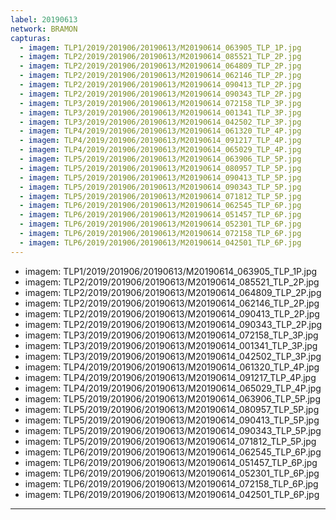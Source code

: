 ```yaml
---
label: 20190613
network: BRAMON
capturas:
  - imagem: TLP1/2019/201906/20190613/M20190614_063905_TLP_1P.jpg
  - imagem: TLP2/2019/201906/20190613/M20190614_085521_TLP_2P.jpg
  - imagem: TLP2/2019/201906/20190613/M20190614_064809_TLP_2P.jpg
  - imagem: TLP2/2019/201906/20190613/M20190614_062146_TLP_2P.jpg
  - imagem: TLP2/2019/201906/20190613/M20190614_090413_TLP_2P.jpg
  - imagem: TLP2/2019/201906/20190613/M20190614_090343_TLP_2P.jpg
  - imagem: TLP3/2019/201906/20190613/M20190614_072158_TLP_3P.jpg
  - imagem: TLP3/2019/201906/20190613/M20190614_001341_TLP_3P.jpg
  - imagem: TLP3/2019/201906/20190613/M20190614_042502_TLP_3P.jpg
  - imagem: TLP4/2019/201906/20190613/M20190614_061320_TLP_4P.jpg
  - imagem: TLP4/2019/201906/20190613/M20190614_091217_TLP_4P.jpg
  - imagem: TLP4/2019/201906/20190613/M20190614_065029_TLP_4P.jpg
  - imagem: TLP5/2019/201906/20190613/M20190614_063906_TLP_5P.jpg
  - imagem: TLP5/2019/201906/20190613/M20190614_080957_TLP_5P.jpg
  - imagem: TLP5/2019/201906/20190613/M20190614_090413_TLP_5P.jpg
  - imagem: TLP5/2019/201906/20190613/M20190614_090343_TLP_5P.jpg
  - imagem: TLP5/2019/201906/20190613/M20190614_071812_TLP_5P.jpg
  - imagem: TLP6/2019/201906/20190613/M20190614_062545_TLP_6P.jpg
  - imagem: TLP6/2019/201906/20190613/M20190614_051457_TLP_6P.jpg
  - imagem: TLP6/2019/201906/20190613/M20190614_052301_TLP_6P.jpg
  - imagem: TLP6/2019/201906/20190613/M20190614_072158_TLP_6P.jpg
  - imagem: TLP6/2019/201906/20190613/M20190614_042501_TLP_6P.jpg
---
```

  - imagem: TLP1/2019/201906/20190613/M20190614_063905_TLP_1P.jpg
  - imagem: TLP2/2019/201906/20190613/M20190614_085521_TLP_2P.jpg
  - imagem: TLP2/2019/201906/20190613/M20190614_064809_TLP_2P.jpg
  - imagem: TLP2/2019/201906/20190613/M20190614_062146_TLP_2P.jpg
  - imagem: TLP2/2019/201906/20190613/M20190614_090413_TLP_2P.jpg
  - imagem: TLP2/2019/201906/20190613/M20190614_090343_TLP_2P.jpg
  - imagem: TLP3/2019/201906/20190613/M20190614_072158_TLP_3P.jpg
  - imagem: TLP3/2019/201906/20190613/M20190614_001341_TLP_3P.jpg
  - imagem: TLP3/2019/201906/20190613/M20190614_042502_TLP_3P.jpg
  - imagem: TLP4/2019/201906/20190613/M20190614_061320_TLP_4P.jpg
  - imagem: TLP4/2019/201906/20190613/M20190614_091217_TLP_4P.jpg
  - imagem: TLP4/2019/201906/20190613/M20190614_065029_TLP_4P.jpg
  - imagem: TLP5/2019/201906/20190613/M20190614_063906_TLP_5P.jpg
  - imagem: TLP5/2019/201906/20190613/M20190614_080957_TLP_5P.jpg
  - imagem: TLP5/2019/201906/20190613/M20190614_090413_TLP_5P.jpg
  - imagem: TLP5/2019/201906/20190613/M20190614_090343_TLP_5P.jpg
  - imagem: TLP5/2019/201906/20190613/M20190614_071812_TLP_5P.jpg
  - imagem: TLP6/2019/201906/20190613/M20190614_062545_TLP_6P.jpg
  - imagem: TLP6/2019/201906/20190613/M20190614_051457_TLP_6P.jpg
  - imagem: TLP6/2019/201906/20190613/M20190614_052301_TLP_6P.jpg
  - imagem: TLP6/2019/201906/20190613/M20190614_072158_TLP_6P.jpg
  - imagem: TLP6/2019/201906/20190613/M20190614_042501_TLP_6P.jpg
---
